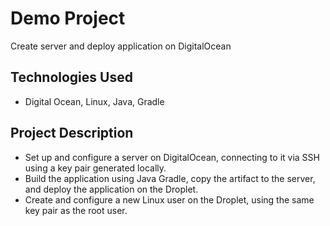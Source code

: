 # Demo Project

Create server and deploy application on DigitalOcean

## Technologies Used

- Digital Ocean, Linux, Java, Gradle

## Project Description

- Set up and configure a server on DigitalOcean, connecting to it via SSH using a key pair generated locally.
- Build the application using Java Gradle, copy the artifact to the server, and deploy the application on the Droplet.
- Create and configure a new Linux user on the Droplet, using the same key pair as the root user.
